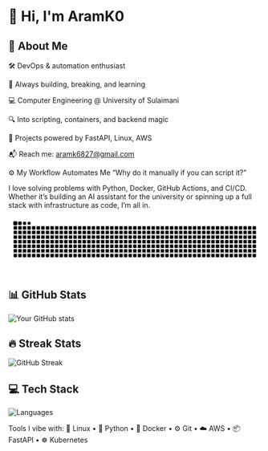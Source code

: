 # 👋 Hi, I'm AramK0
## 🚀 About Me
🛠️ DevOps & automation enthusiast

🧠 Always building, breaking, and learning

💻 Computer Engineering @ University of Sulaimani

🔍 Into scripting, containers, and backend magic

🧰 Projects powered by FastAPI, Linux, AWS

📬 Reach me: aramk6827@gmail.com

⚙️ My Workflow Automates Me
“Why do it manually if you can script it?”

I love solving problems with Python, Docker, GitHub Actions, and CI/CD. Whether it’s building an AI assistant for the university or spinning up a full stack with infrastructure as code, I’m all in.

![Snake animation](https://raw.githubusercontent.com/AramK0/AramK0/output/github-contribution-grid-snake-dark.svg)

## 📊 GitHub Stats
![Your GitHub stats](https://github-readme-stats.vercel.app/api?username=AramK0&show_icons=true&theme=dark)

## 🔥 Streak Stats
![GitHub Streak](https://streak-stats.demolab.com/?user=AramK0&theme=dark)

## 💻 Tech Stack
![Languages](https://github-readme-stats.vercel.app/api/top-langs/?username=AramK0&layout=compact&theme=dark)

Tools I vibe with:
🐧 Linux • 🐍 Python • 🐋 Docker • ⚙️ Git • ☁️ AWS • 📦 FastAPI • ☸️ Kubernetes
